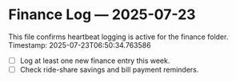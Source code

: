 # Finance Log — 2025-07-23

This file confirms heartbeat logging is active for the finance folder.
Timestamp: 2025-07-23T06:50:34.763586

- [ ] Log at least one new finance entry this week.
- [ ] Check ride-share savings and bill payment reminders.
